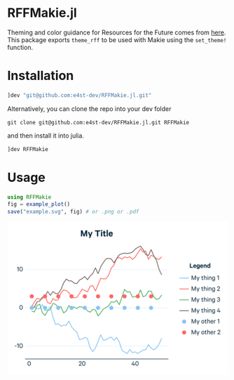 RFFMakie.jl
===========
Theming and color guidance for Resources for the Future comes from [here](https://media.rff.org/documents/RFFDigitalBrand-Guidelines.pdf).  This package exports `theme_rff` to be used with Makie using the `set_theme!` function.

# Installation
```julia
]dev "git@github.com:e4st-dev/RFFMakie.jl.git"
```
Alternatively, you can clone the repo into your dev folder
``` 
git clone git@github.com:e4st-dev/RFFMakie.jl.git RFFMakie
```
and then install it into julia.

```julia
]dev RFFMakie
```

# Usage
```julia
using RFFMakie
fig = example_plot()
save("example.svg", fig) # or .png or .pdf
```
![example_plot](assets/example_plot.png)
